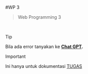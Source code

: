#WP 3
> Web Programming 3
<br>



> [!TIP]
> Bila ada error tanyakan ke **[Chat GPT](https://chat.openai.com/).**

> [!IMPORTANT]
> Ini hanya untuk dokumentasi <ins>TUGAS</ins>

